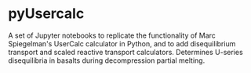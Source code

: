# pyUsercalc

A set of  Jupyter notebooks to replicate the functionality of Marc Spiegelman&#39;s UserCalc calculator in Python,
and to add disequilibrium transport and scaled reactive transport calculators. Determines U-series disequilibria
in basalts during decompression partial melting.